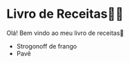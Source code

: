 # Livro de Receitas:man_cook:

Olá! Bem vindo ao meu livro de receitas:wave:

- Strogonoff de frango
- Pavê